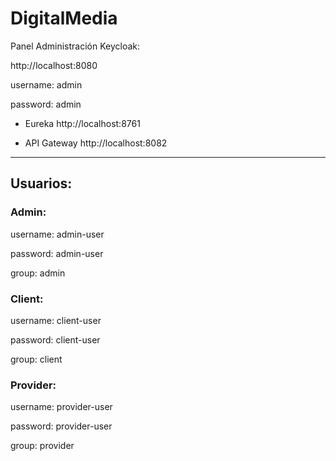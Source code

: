 # DigitalMedia

Panel Administración Keycloak:

http://localhost:8080

username: admin

password: admin

- Eureka
http://localhost:8761

- API Gateway
http://localhost:8082

-----------------------

## Usuarios:
### Admin:
 
username: admin-user

password: admin-user

group: admin


### Client:

username: client-user

password: client-user

group: client


### Provider:

username: provider-user

password: provider-user

group: provider
